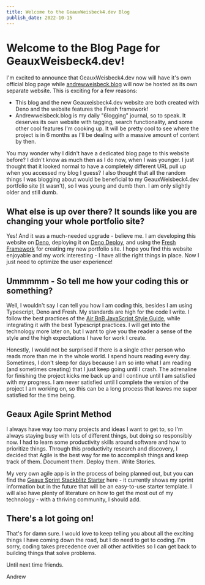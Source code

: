```yaml
---
title: Welcome to the GeauxWeisbeck4.dev Blog
publish_date: 2022-10-15
---
```


# Welcome to the Blog Page for GeauxWeisbeck4.dev!

I'm excited to announce that GeauxWeisbeck4.dev now will have it's own official blog page while [andrewweisbeck.blog](https://andrewweisbeck.blog) will now be hosted as its own separate website. This is exciting for a few reasons:
 - This blog and the new Geauxeisbeck4.dev website are both created with Deno and the website features the Fresh framework!
 - Andrewweisbeck.blog is my daily "6logging" journal, so to speak. It deserves its own website with tagging, search functionality, and some other cool features I'm cooking up. It will be pretty cool to see where the project is in 6 months as I'll be dealing with a massive amount of content by then. 

You may wonder why I didn't have a dedicated blog page to this website before? I didn't know as much then as I do now, when I was younger. I just thought that it looked normal to have a completely different URL pull up when you accessed my blog I guess? I also thought that all the random things I was blogging about would be beneficial to my GeauxWeisbeck4.dev portfolio site (it wasn't), so I was young and dumb then. I am only slightly older and still dumb.

## What else is up over there? It sounds like you are changing your whole portfolio site?

Yes! And it was a much-needed upgrade - believe me. I am developing this website on [Deno](https://deno.land), deploying it on [Deno Deploy](https://github.com/denoland/deployctl), and using the [Fresh Framework](https://fresh.deno.dev) for creating my new portfolio site. I hope you find this website enjoyable and my work interesting - I have all the right things in place. Now I just need to optimize the user experience!

## Ummmmm - So tell me how your coding this or something?

Well, I wouldn't say I can tell you how I am coding this, besides I am using Typescript, Deno and Fresh. My standards are high for the code I write. I follow the best practices of the [Air BnB JavaScript Style Guide](https://airbnb.io/javascript/), while integrating it with the best Typescript practices. I will get into the technology more later on, but I want to give you the reader a sense of the style and the high expectations I have for work I create. 

Honestly, I would not be surprised if there is a single other person who reads more than me in the whole world. I spend hours reading every day. Sometimes, I don't sleep for days because I am so into what I am reading (and sometimes creating) that I just keep going until I crash. The adrenaline for finishing the project kicks me back up and I continue until I am satisfied with my progress. I am never satisfied until I complete the version of the project I am working on, so this can be a long process that leaves me super satisfied for the time being.

## Geaux Agile Sprint Method

I always have way too many projects and ideas I want to get to, so I'm always staying busy with lots of different things, but doing so responsibly now. I had to learn some productivity skills around software and how to prioritize things. Through this productivity research and discovery, I decided that Agile is the best way for me to accomplish things and keep track of them. Document them. Deploy them. Write Stories.

My very own agile app is in the process of being planned out, but you can find the [Geaux Sprint Stackblitz Starter](https://geaux-stackblitz-sprint.netlify.app) here - it currently shows my sprint information but in the future that will be an easy-to-use starter template. I will also have plenty of literature on how to get the most out of my technology - with a thriving community, I should add. 

## There's a lot going on!

That's for damn sure. I would love to keep telling you about all the exciting things I have coming down the road, but I do need to get to coding. I'm sorry, coding takes precedence over all other activities so I can get back to building things that solve problems. 

Until next time friends.

Andrew